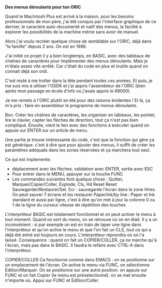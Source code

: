 <b>Des menus déroulants pour ton ORIC</b>

Quand le MacIntosh Plus est arrivé à la maison, pour les besoins professionnels de mon père, j'ai été conquis par l'interface graphique de ce dernier, le caractère auto-documenté et natif des menus, la facilité à explorer les possibilités de la machine même sans avoir de manuel.

Alors j'ai voulu recréer quelque chose de semblable sur l'ORIC, déjà dans "la famille" depuis 2 ans. On est en 1986.

J'ai initié ce projet il y a bien longtemps, en BASIC, avec des tableaux de chaînes de caractères pour implémenter des menus déroulants. Mais je m'étais assez vite arrêté. Car c'était du code en plus et inutile quand on connait déjà son ordi.

C'est resté à me trotter dans la tête pendant toutes ces années. Et puis, je me suis mis à utiliser l'OSDK et j'ai appris l'assembleur de l'ORIC (bien après mon passage en école d'info ou j'avais appris le 68000).

Je me remets à l'ORIC plutôt en été pour des raisons évidentes ! Et là, ça m'a pris : faire en assembleur le programme de menus déroulants.

Bon. Créer les chaînes de caractères, les organiser en tableaux, les pointer, lire le clavier, capter les flèches de direction, tout ça n'est pas bien compliqué. Ensuite, vient le lien avec des fonctions à exécuter quand on appuie sur ENTER sur un article de menu.

Une partie je trouve intéressante du code, c'est que la fonction qui gère ça est générique. c'est à dire que pour ajouter des menus, il suffit de créer les paramètres adéquats dans les zones réservées et ça marchera tout seul.

Ce qui est implemente:
- déplacement avec les flèches, validation avec ENTER, sortie avec ESC
- Pour entrer dans le MENU, appuyer sur la touche FUNC
- Les commandes suivantes font quelque chose : 
    Quitter, 
	Marquer/Copier/Coller, 
	Explode, 
	Cls, 
	Hd Reset
	Reset
	Sauvegarder/Restaurer/Sel. Ecr : sauvegarde l'écran dans la zone Hires. On peut sauver 7 écrans et les restaurer
	Paper/Ink/by line : Paper et Ink standard et aussi par ligne, c'est à dire qu'on met à jour la colonne 0 ou 1 de la ligne du curseur
	vitesse de répétition des touches

L'interpréteur BASIC est totalement fonctionnel et on peut activer le menu à tout moment. Quand on sort du menu, on se retrouve où on en était.
Il y a un inconvénient : si par exemple on est en train de taper une ligne dans l'interpréteur et qu'on active le menu et que l'on fait un CLS, tout ce qui a déjà été entré est toujours en cours. L'interpréteur reprendra où on l'a laissé.
Conséquence : quand on fait un COPIER/COLLER, ça ne marche qu'à l'écran, mais pas dans le BASIC. Il faudra le refaire avec CTRL-A dans l'interpréteur.

COPIER/COLLER
Ca fonctionne comme dans EMACS : on se positionne sur un emplacement de l'écran. On active le menu via FUNC, on sélectionne Edition/Marquer. On se positionne sur une autre position. on appuie sur FUNC et on fait Copier (le menu est préselectionné). on se met ensuite n'importe où. Appui sur FUNC et Edition/Coller.

